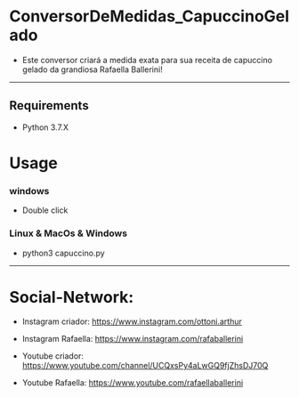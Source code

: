 # ConversorDeMedidas_CapuccinoGelado
* Este conversor criará a medida exata para sua receita de capuccino gelado da grandiosa Rafaella Ballerini!
---
## Requirements
* Python 3.7.X
# Usage
### windows
* Double click
### Linux & MacOs & Windows
* python3 capuccino.py
---
# Social-Network:
* Instagram criador: https://www.instagram.com/ottoni.arthur
* Instagram Rafaella: https://www.instagram.com/rafaballerini

* Youtube criador: https://www.youtube.com/channel/UCQxsPy4aLwGQ9fjZhsDJ70Q
* Youtube Rafaella: https://www.youtube.com/rafaellaballerini
